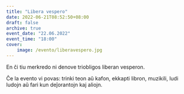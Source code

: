 ```yaml
---
title: "Libera vespero"
date: 2022-06-21T08:52:50+08:00
draft: false
archive: true
event_date: "22.06.2022"
event_time: "18:00"
cover: 
    image: /evento/liberavespero.jpg
---
```

En ĉi tiu merkredo ni denove triobligos liberan vesperon. 

Ĉe la evento vi povas: trinki teon aŭ kafon, ekkapti libron, muzikili, ludi ludojn aŭ fari kun deĵorantojn kaj aliojn.